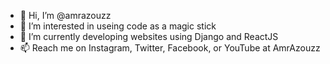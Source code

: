 - 👋 Hi, I’m @amrazouzz
- 👀 I’m interested in useing code as a magic stick
- 🌱 I’m currently developing websites using Django and ReactJS
- 📫 Reach me on Instagram, Twitter, Facebook, or YouTube at AmrAzouzz

<!---
amrazouzz/amrazouzz is a ✨ special ✨ repository because its `README.md` (this file) appears on your GitHub profile.
You can click the Preview link to take a look at your changes.
--->
